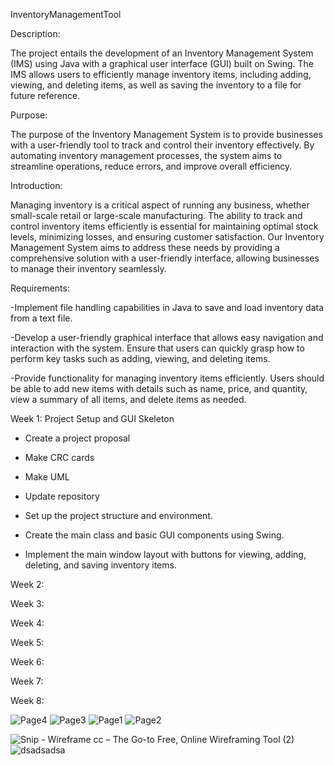 InventoryManagementTool

Description:

The project entails the development of an Inventory Management System (IMS) using Java with a graphical user interface (GUI) built on Swing. The IMS allows users to efficiently manage inventory items, including adding, viewing, and deleting items, as well as saving the inventory to a file for future reference.

Purpose:

The purpose of the Inventory Management System is to provide businesses with a user-friendly tool to track and control their inventory effectively. By automating inventory management processes, the system aims to streamline operations, reduce errors, and improve overall efficiency.

Introduction:

Managing inventory is a critical aspect of running any business, whether small-scale retail or large-scale manufacturing. The ability to track and control inventory items efficiently is essential for maintaining optimal stock levels, minimizing losses, and ensuring customer satisfaction. Our Inventory Management System aims to address these needs by providing a comprehensive solution with a user-friendly interface, allowing businesses to manage their inventory seamlessly.

Requirements:

-Implement file handling capabilities in Java to save and load inventory data from a text file.

-Develop a user-friendly graphical interface that allows easy navigation and interaction with the system. Ensure that users can quickly grasp how to perform key tasks such as adding, viewing, and deleting items.

-Provide functionality for managing inventory items efficiently. Users should be able to add new items with details such as name, price, and quantity, view a summary of all items, and delete items as needed.

Week 1: Project Setup and GUI Skeleton

- Create a project proposal

- Make CRC cards

- Make UML

- Update repository

- Set up the project structure and environment.

- Create the main class and basic GUI components using Swing.

- Implement the main window layout with buttons for viewing, adding, deleting, and saving inventory items.

Week 2:

Week 3:

Week 4:

Week 5:

Week 6:

Week 7:

Week 8:

![Page4](https://github.com/Brrianlle/8-Week-191/assets/164386551/50ad4c4e-6266-4c11-a832-5f57512f52f4)
![Page3](https://github.com/Brrianlle/8-Week-191/assets/164386551/997f86e6-c9a0-4221-b654-fdb95971a3a3)
![Page1](https://github.com/Brrianlle/8-Week-191/assets/164386551/796ed428-529a-42dd-b1d2-4e92eaa9b71b)
![Page2](https://github.com/Brrianlle/8-Week-191/assets/164386551/90be685e-2041-441b-aac7-b5e4c2430f13)




![Snip - Wireframe cc – The Go-to Free, Online Wireframing Tool (2)](https://github.com/Brrianlle/InventoryManagement/assets/164386551/48e9b2bc-985f-489e-bb93-07a4b4395c94)
![dsadsadsa](https://github.com/Brrianlle/InventoryManagement/assets/164386551/2b1b9558-9352-474f-852d-41abd55cafe8)
